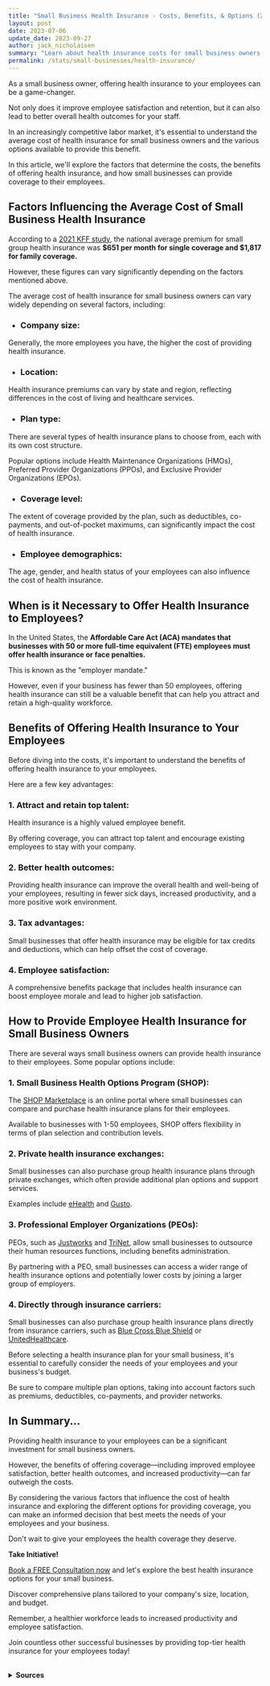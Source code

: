 ```yaml
---
title: "Small Business Health Insurance - Costs, Benefits, & Options (2023)"
layout: post
date: 2023-07-06
update_date: 2023-09-27
author: jack_nicholaisen
summary: "Learn about health insurance costs for small business owners. Discover factors that influence pricing and get tips to save on premiums. Make savvy decisions to keep employees healthy and costs in check."
permalink: /stats/small-businesses/health-insurance/
---
```


As a small business owner, offering health insurance to your employees can be a game-changer. 

Not only does it improve employee satisfaction and retention, but it can also lead to better overall health outcomes for your staff. 

In an increasingly competitive labor market, it's essential to understand the average cost of health insurance for small business owners and the various options available to provide this benefit.

In this article, we'll explore the factors that determine the costs, the benefits of offering health insurance, and how small businesses can provide coverage to their employees.

## Factors Influencing the Average Cost of Small Business Health Insurance

According to a [2021 KFF study](https://www.kff.org/health-costs/report/2021-employer-health-benefits-survey/), the national average premium for small group health insurance was **$651 per month for single coverage and $1,817 for family coverage.** 

However, these figures can vary significantly depending on the factors mentioned above.

The average cost of health insurance for small business owners can vary widely depending on several factors, including:

- ### Company size:

Generally, the more employees you have, the higher the cost of providing health insurance.

- ### Location:

Health insurance premiums can vary by state and region, reflecting differences in the cost of living and healthcare services.

- ### Plan type:

There are several types of health insurance plans to choose from, each with its own cost structure. 

Popular options include Health Maintenance Organizations (HMOs), Preferred Provider Organizations (PPOs), and Exclusive Provider Organizations (EPOs).

- ### Coverage level:

The extent of coverage provided by the plan, such as deductibles, co-payments, and out-of-pocket maximums, can significantly impact the cost of health insurance.

- ### Employee demographics:

The age, gender, and health status of your employees can also influence the cost of health insurance.

## When is it Necessary to Offer Health Insurance to Employees?

In the United States, the **Affordable Care Act (ACA) mandates that businesses with 50 or more full-time equivalent (FTE) employees must offer health insurance or face penalties.** 

This is known as the "employer mandate." 

However, even if your business has fewer than 50 employees, offering health insurance can still be a valuable benefit that can help you attract and retain a high-quality workforce.

## Benefits of Offering Health Insurance to Your Employees

Before diving into the costs, it's important to understand the benefits of offering health insurance to your employees. 

Here are a few key advantages:

### 1.  Attract and retain top talent:

Health insurance is a highly valued employee benefit. 

By offering coverage, you can attract top talent and encourage existing employees to stay with your company.

### 2.  Better health outcomes:

Providing health insurance can improve the overall health and well-being of your employees, resulting in fewer sick days, increased productivity, and a more positive work environment.

### 3.  Tax advantages:

Small businesses that offer health insurance may be eligible for tax credits and deductions, which can help offset the cost of coverage.

### 4.  Employee satisfaction:

A comprehensive benefits package that includes health insurance can boost employee morale and lead to higher job satisfaction.

## How to Provide Employee Health Insurance for Small Business Owners

There are several ways small business owners can provide health insurance to their employees. Some popular options include:

### 1.  Small Business Health Options Program (SHOP):

The [SHOP Marketplace](https://www.healthcare.gov/small-businesses/provide-shop-coverage/) is an online portal where small businesses can compare and purchase health insurance plans for their employees. 

Available to businesses with 1-50 employees, SHOP offers flexibility in terms of plan selection and contribution levels.

### 2.  Private health insurance exchanges:

Small businesses can also purchase group health insurance plans through private exchanges, which often provide additional plan options and support services. 

Examples include [eHealth](https://www.ehealthinsurance.com/small-business-health-insurance) and [Gusto](https://gusto.com/).

### 3.  Professional Employer Organizations (PEOs):

PEOs, such as [Justworks](https://justworks.com/) and [TriNet](https://www.trinet.com/), allow small businesses to outsource their human resources functions, including benefits administration. 

By partnering with a PEO, small businesses can access a wider range of health insurance options and potentially lower costs by joining a larger group of employers.

### 4.  Directly through insurance carriers:

Small businesses can also purchase group health insurance plans directly from insurance carriers, such as [Blue Cross Blue Shield](https://www.bcbs.com/) or [UnitedHealthcare](https://www.uhc.com/).

Before selecting a health insurance plan for your small business, it's essential to carefully consider the needs of your employees and your business's budget. 

Be sure to compare multiple plan options, taking into account factors such as premiums, deductibles, co-payments, and provider networks.

## In Summary... 

Providing health insurance to your employees can be a significant investment for small business owners. 

However, the benefits of offering coverage—including improved employee satisfaction, better health outcomes, and increased productivity—can far outweigh the costs. 

By considering the various factors that influence the cost of health insurance and exploring the different options for providing coverage, you can make an informed decision that best meets the needs of your employees and your business.

Don't wait to give your employees the health coverage they deserve.

**Take Initiative!**

[Book a FREE Consultation now](https://calendly.com/businessinitiative/30-minute-consultation-call) and let's explore the best health insurance options for your small business. 

Discover comprehensive plans tailored to your company's size, location, and budget.

Remember, a healthier workforce leads to increased productivity and employee satisfaction. 

Join countless other successful businesses by providing top-tier health insurance for your employees today!

<br>
<details>
<summary><b>Sources</b></summary>
<br>
<ul>
    <li><a href="https://www.ehealthinsurance.com/small-business-health-insurance">eHealth</a></li>
    <li><a href="https://www.kff.org/health-costs/report/2021-employer-health-benefits-survey/">Kaiser Family Foundation</a></li>
    <li><a href="https://www.bls.gov/news.release/pdf/ecec.pdf">U.S. Bureau of Labor Statistics</a></li>
</ul>
</details>